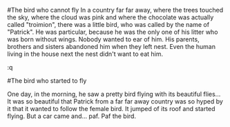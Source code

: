 #The bird who cannot fly
In a country far far away, where the trees touched the sky, where the cloud was pink and where the chocolate was actually called "troimion", there was a little bird, who was called by the name of "Patrick". He was particular, because he was the only one of his litter who was born without wings. Nobody wanted to ear of him. His parents, brothers and sisters abandoned him when they left nest. Even the human living in the house next the nest didn't want to eat him. 

:q

#The bird who started to fly

One day, in the morning, he saw a pretty bird flying with its beautiful flies... It was so beautiful that Patrick from a far far away country was so hyped by it that it wanted to follow the female bird. It jumped of its roof and started flying. But a car came and... paf. Paf the bird.
